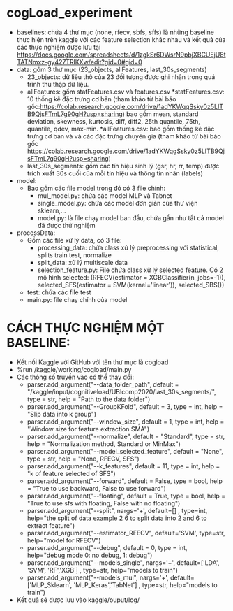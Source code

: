 # cogLoad_experiment

- baselines: chứa 4 thư mục (none, rfecv, sbfs, sffs) là những baseline thực hiện trên kaggle với các feature selection khác nhau và kết quả của các thực nghiệm được lưu tại https://docs.google.com/spreadsheets/d/1zgkSr6DWsrN9pbjXBCUEjU8tTATNmxz-gy427TRlKXw/edit?gid=0#gid=0
- data: gồm 3 thư mục (23_objects, allFeatures, last_30s_segments)
	+ 23_objects: dữ liệu thô của 23 đối tượng được ghi nhận trong quá trình thu thập dữ liệu.
	+ allFeatures: gồm statFeatures.csv và features.csv
		*statFeatures.csv: 10 thống kê đặc trưng cơ bản (tham khảo từ bài báo gốc:https://colab.research.google.com/drive/1adYKWqgSsky0z5LITB9QjsFTmL7g90gH?usp=sharing) bao gồm mean, standard deviation, skewness, kurtosis, diff, diff2, 25th quantile, 75th, quantile, qdev, max-min.
		*allFeatures.csv: bao gồm thống kê đặc trưng cơ bản và và các đặc trưng chuyên gia (tham khảo từ bài báo gốc https://colab.research.google.com/drive/1adYKWqgSsky0z5LITB9QjsFTmL7g90gH?usp=sharing)
	+ last_30s_segments: gồm các tín hiệu sinh lý (gsr, hr, rr, temp) được trích xuất 30s cuối của mỗi tín hiệu và thông tin nhãn (labels)
- model:
   + Bao gồm các file model trong đó có 3 file chính:
		+ mul_model.py: chứa các model MLP và Tabnet
		+ single_model.py: chứa các model đơn giản của thư viện sklearn,...
		+ model.py: là file chạy model ban đầu, chứa gần như tất cả model đã được thử nghiệm
- processData:
   + Gồm các file xử lý data, có 3 file:
   		+ processing_data: chứa class xử lý preprocessing với statistical, splits train test, normalize
		+ split_data: xử lý multiscale data
		+ selection_feature.py: File chứa class xử lý selected feature. Có 2 mô hình selected: (RFECV(estimator = XGBClassifier(n_jobs=-1)), selected_SFS(estimator = SVM(kernel='linear')),  selected_SBS())
  + test: chứa các file test
  + main.py: file chạy chính của model
  
# CÁCH THỰC NGHIỆM MỘT BASELINE: 
- Kết nối Kaggle với GitHub với tên thư mục là cogload
- %run /kaggle/working/cogload/main.py
- Các thông số truyền vào có thể thay đổi:
	+ parser.add_argument("--data_folder_path", default = "/kaggle/input/cognitiveload/UBIcomp2020/last_30s_segments/", type = str, help = "Path to the data folder")
	+ parser.add_argument("--GroupKFold", default = 3, type = int, help = "Slip data into k group")
	+ parser.add_argument("--window_size", default = 1, type = int, help = "Window size for feature extraction SMA")
	+ parser.add_argument("--normalize", default = "Standard", type = str, help = "Normalization method, Standard or MinMax")
	+ parser.add_argument("--model_selected_feature", default = "None", type = str, help = "None, RFECV, SFS")
	+ parser.add_argument("--k_features", default = 11, type = int, help = "k of feature selected of SFS")
	+ parser.add_argument("--forward", default = False, type = bool, help = "True to use backward, False to use forward")
	+ parser.add_argument("--floating", default = True, type = bool, help = "True to use sfs with floating, False with no floating")
	+ parser.add_argument("--split", nargs='+', default=[] , type=int, help="the split of data example 2 6 to split data into 2 and 6 to extract feature")
	+ parser.add_argument("--estimator_RFECV", default='SVM', type=str, help="model for RFECV")
	+ parser.add_argument("--debug", default = 0, type = int, help="debug mode 0: no debug, 1: debug")
	+ parser.add_argument("--models_single", nargs='+', default=['LDA', 'SVM', 'RF','XGB'] , type=str, help="models to train")
	+ parser.add_argument("--models_mul", nargs='+', default=['MLP_Sklearn', 'MLP_Keras','TabNet'] , type=str, help="models to train")
- Kết quả sẽ được lưu vào kaggle/ouput/log/
